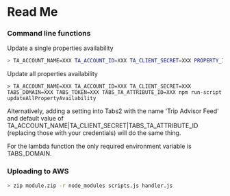# Read Me

### Command line functions
Update a single properties availability
```bash
> TA_ACCOUNT_NAME=XXX TA_ACCOUNT_ID=XXX TA_CLIENT_SECRET=XXX PROPERTY_ID=XXX TABS_DOMAIN=XXX TABS_TOKEN=XXX TABS_TA_ATTRIBUTE_ID=XXX npm run-script updatePropertyAvailability
 ```

Update all properties availability
```
> TA_ACCOUNT_NAME=XXX TA_ACCOUNT_ID=XXX TA_CLIENT_SECRET=XXX TABS_DOMAIN=XXX TABS_TOKEN=XXX TABS_TA_ATTRIBUTE_ID=XXX npm run-script updateAllPropertyAvailability
 ```

Alternatively, adding a setting into Tabs2 with the name 'Trip Advisor Feed' and default value of TA_ACCOUNT_NAME|TA_CLIENT_SECRET|TABS_TA_ATTRIBUTE_ID (replacing those with your credentials) will do the same thing.

For the lambda function the only required environment variable is TABS_DOMAIN.

### Uploading to AWS
```bash
> zip module.zip -r node_modules scripts.js handler.js
```